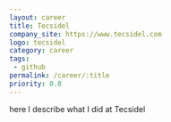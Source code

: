 ```yaml
---
layout: career
title: Tecsidel
company_site: https://www.tecsidel.com
logo: tecsidel
category: career
tags:
 - github
permalink: /career/:title
priority: 0.8
---
```


here I describe what I did at Tecsidel
